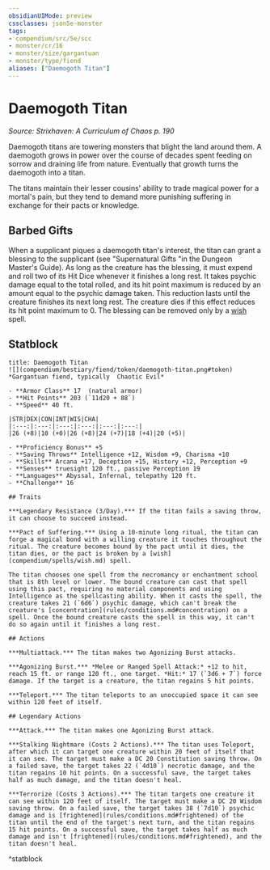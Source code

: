 ```yaml
---
obsidianUIMode: preview
cssclasses: json5e-monster
tags:
- compendium/src/5e/scc
- monster/cr/16
- monster/size/gargantuan
- monster/type/fiend
aliases: ["Daemogoth Titan"]
---
```

# Daemogoth Titan
*Source: Strixhaven: A Curriculum of Chaos p. 190*  

Daemogoth titans are towering monsters that blight the land around them. A daemogoth grows in power over the course of decades spent feeding on sorrow and draining life from nature. Eventually that growth turns the daemogoth into a titan.

The titans maintain their lesser cousins' ability to trade magical power for a mortal's pain, but they tend to demand more punishing suffering in exchange for their pacts or knowledge.

## Barbed Gifts

When a supplicant piques a daemogoth titan's interest, the titan can grant a blessing to the supplicant (see "Supernatural Gifts "in the Dungeon Master's Guide). As long as the creature has the blessing, it must expend and roll two of its Hit Dice whenever it finishes a long rest. It takes psychic damage equal to the total rolled, and its hit point maximum is reduced by an amount equal to the psychic damage taken. This reduction lasts until the creature finishes its next long rest. The creature dies if this effect reduces its hit point maximum to 0. The blessing can be removed only by a [wish](compendium/spells/wish.md) spell.

## Statblock

```ad-statblock
title: Daemogoth Titan
![](compendium/bestiary/fiend/token/daemogoth-titan.png#token)
*Gargantuan fiend, typically  Chaotic Evil*

- **Armor Class** 17  (natural armor)
- **Hit Points** 203 (`11d20 + 88`)
- **Speed** 40 ft.

|STR|DEX|CON|INT|WIS|CHA|
|:---:|:---:|:---:|:---:|:---:|:---:|
|26 (+8)|10 (+0)|26 (+8)|24 (+7)|18 (+4)|20 (+5)|

- **Proficiency Bonus** +5
- **Saving Throws** Intelligence +12, Wisdom +9, Charisma +10
- **Skills** Arcana +17, Deception +15, History +12, Perception +9
- **Senses** truesight 120 ft., passive Perception 19
- **Languages** Abyssal, Infernal, telepathy 120 ft.
- **Challenge** 16

## Traits

***Legendary Resistance (3/Day).*** If the titan fails a saving throw, it can choose to succeed instead.

***Pact of Suffering.*** Using a 10-minute long ritual, the titan can forge a magical bond with a willing creature it touches throughout the ritual. The creature becomes bound by the pact until it dies, the titan dies, or the pact is broken by a [wish](compendium/spells/wish.md) spell.

The titan chooses one spell from the necromancy or enchantment school that is 8th level or lower. The bound creature can cast that spell using this pact, requiring no material components and using Intelligence as the spellcasting ability. When it casts the spell, the creature takes 21 (`6d6`) psychic damage, which can't break the creature's [concentration](rules/conditions.md#concentration) on a spell. Once the bound creature casts the spell in this way, it can't do so again until it finishes a long rest.

## Actions

***Multiattack.*** The titan makes two Agonizing Burst attacks.

***Agonizing Burst.*** *Melee or Ranged Spell Attack:* +12 to hit, reach 15 ft. or range 120 ft., one target. *Hit:* 17 (`3d6 + 7`) force damage. If the target is a creature, the titan regains 5 hit points.

***Teleport.*** The titan teleports to an unoccupied space it can see within 120 feet of itself.

## Legendary Actions

***Attack.*** The titan makes one Agonizing Burst attack.

***Stalking Nightmare (Costs 2 Actions).*** The titan uses Teleport, after which it can target one creature within 20 feet of itself that it can see. The target must make a DC 20 Constitution saving throw. On a failed save, the target takes 22 (`4d10`) necrotic damage, and the titan regains 10 hit points. On a successful save, the target takes half as much damage, and the titan doesn't heal.

***Terrorize (Costs 3 Actions).*** The titan targets one creature it can see within 120 feet of itself. The target must make a DC 20 Wisdom saving throw. On a failed save, the target takes 38 (`7d10`) psychic damage and is [frightened](rules/conditions.md#frightened) of the titan until the end of the target's next turn, and the titan regains 15 hit points. On a successful save, the target takes half as much damage and isn't [frightened](rules/conditions.md#frightened), and the titan doesn't heal.
```
^statblock
